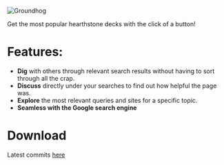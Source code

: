 
![Groundhog](http://i.imgur.com/QYPXwog.png)

Get the most popular hearthstone decks with the click of a button!

Features:
=========
- **Dig** with others through relevant search results without having to sort through all the crap.
- **Discuss** directly under your searches to find out how helpful the page was.
- **Explore** the most relevant queries and sites for a specific topic.
- **Seamless with the Google search engine**


Download 
=========
Latest commits [here](https://github.com/n4ru/Groundhog)
